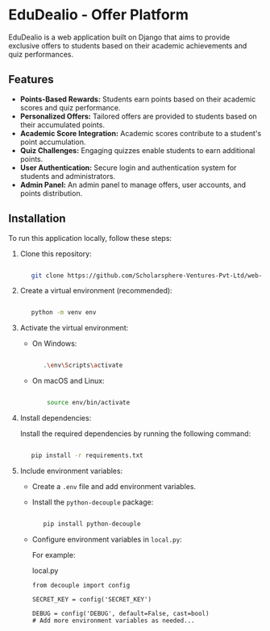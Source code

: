 EduDealio - Offer Platform
=========================

EduDealio is a web application built on Django that aims to provide exclusive offers to students based on their academic achievements and quiz performances.

Features
--------

- **Points-Based Rewards:** Students earn points based on their academic scores and quiz performance.
- **Personalized Offers:** Tailored offers are provided to students based on their accumulated points.
- **Academic Score Integration:** Academic scores contribute to a student's point accumulation.
- **Quiz Challenges:** Engaging quizzes enable students to earn additional points.
- **User Authentication:** Secure login and authentication system for students and administrators.
- **Admin Panel:** An admin panel to manage offers, user accounts, and points distribution.

Installation
------------

To run this application locally, follow these steps:

1. Clone this repository:

   ```sh

      git clone https://github.com/Scholarsphere-Ventures-Pvt-Ltd/web-app-django.git
   ```

2. Create a virtual environment (recommended):

   ```sh

      python -m venv env
   ```

3. Activate the virtual environment:

   - On Windows:

     ```sh

        .\env\Scripts\activate

   - On macOS and Linux:
      ```sh
  
          source env/bin/activate
      ```

4. Install dependencies:

   Install the required dependencies by running the following command:

   ```sh

      pip install -r requirements.txt

5. Include environment variables:

   * Create a `.env` file and add environment variables.
   * Install the `python-decouple` package:

     ```sh

        pip install python-decouple

   * Configure environment variables in `local.py`:

     For example:

     local.py

         from decouple import config

         SECRET_KEY = config('SECRET_KEY')

         DEBUG = config('DEBUG', default=False, cast=bool)
         # Add more environment variables as needed...
